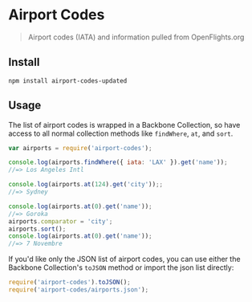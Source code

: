 # Airport Codes
> Airport codes (IATA) and information pulled from OpenFlights.org

## Install

```
npm install airport-codes-updated
```

## Usage

The list of airport codes is wrapped in a Backbone Collection, so have access to all normal collection methods like `findWhere`, `at`, and `sort`.

```javascript
var airports = require('airport-codes');

console.log(airports.findWhere({ iata: 'LAX' }).get('name'));
//=> Los Angeles Intl

console.log(airports.at(124).get('city'));;
//=> Sydney

console.log(airports.at(0).get('name'));
//=> Goroka
airports.comparator = 'city';
airports.sort();
console.log(airports.at(0).get('name'));
//=> 7 Novembre
```

If you'd like only the JSON list of airport codes, you can use either the Backbone Collection's `toJSON` method or import the json list directly:

```javascript
require('airport-codes').toJSON();
require('airport-codes/airports.json');
```
